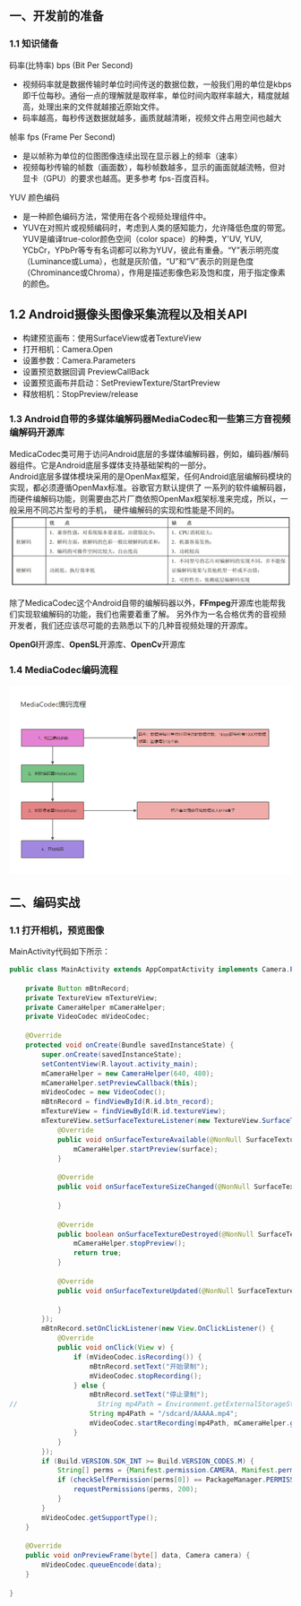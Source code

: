 ## 一、开发前的准备

### 1.1 知识储备

码率(比特率) bps (Bit Per Second)

- 视频码率就是数据传输时单位时间传送的数据位数，一般我们用的单位是kbps即千位每秒。通俗一点的理解就是取样率，单位时间内取样率越大，精度就越高，处理出来的文件就越接近原始文件。
- 码率越高，每秒传送数据就越多，画质就越清晰，视频文件占用空间也越大

帧率 fps (Frame Per Second)

- 是以帧称为单位的位图图像连续出现在显示器上的频率（速率）
- 视频每秒传输的帧数（画面数），每秒帧数越多，显示的画面就越流畅，但对显卡（GPU）的要求也越高。更多参考 fps-百度百科。

YUV 颜色编码

- 是一种颜色编码方法，常使用在各个视频处理组件中。
- YUV在对照片或视频编码时，考虑到人类的感知能力，允许降低色度的带宽。 YUV是编译true-color颜色空间（color space）的种类，Y'UV, YUV,
  YCbCr，YPbPr等专有名词都可以称为YUV，彼此有重叠。“Y”表示明亮度（Luminance或Luma），也就是灰阶值，“U”和“V”表示的则是色度（Chrominance或Chroma），作用是描述影像色彩及饱和度，用于指定像素的颜色。

## 1.2 Android摄像头图像采集流程以及相关API

- 构建预览画布：使用SurfaceView或者TextureView
- 打开相机：Camera.Open
- 设置参数：Camera.Parameters
- 设置预览数据回调 PreviewCallBack
- 设置预览画布并启动：SetPreviewTexture/StartPreview
- 释放相机：StopPreview/release

### 1.3 Android自带的多媒体编解码器MediaCodec和一些第三方音视频编解码开源库

MedicaCodec类可用于访问Android底层的多媒体编解码器，例如，编码器/解码器组件。它是Android底层多媒体支持基础架构的一部分。  
Android底层多媒体模块采用的是OpenMax框架，任何Android底层编解码模块的实现，都必须遵循OpenMax标准。谷歌官方默认提供了
一系列的软件编解码器，而硬件编解码功能，则需要由芯片厂商依照OpenMax框架标准来完成，所以，一般采用不同芯片型号的手机， 硬件编解码的实现和性能是不同的。
![软解码和硬解码的比较](picture/软解码和硬解码的比较.png)

除了MedicaCodec这个Android自带的编解码器以外，**FFmpeg**开源库也能帮我们实现软编解码的功能，我们也需要着重了解。
另外作为一名合格优秀的音视频开发者，我们还应该尽可能的去熟悉以下的几种音视频处理的开源库。

**OpenGl**开源库、**OpenSL**开源库、**OpenCv**开源库

### 1.4 MediaCodec编码流程

![MediaCodec编码流程](picture/MediaCodec编码流程.png)

## 二、编码实战

### 1.1 打开相机，预览图像

MainActivity代码如下所示：

```java
public class MainActivity extends AppCompatActivity implements Camera.PreviewCallback {

    private Button mBtnRecord;
    private TextureView mTextureView;
    private CameraHelper mCameraHelper;
    private VideoCodec mVideoCodec;

    @Override
    protected void onCreate(Bundle savedInstanceState) {
        super.onCreate(savedInstanceState);
        setContentView(R.layout.activity_main);
        mCameraHelper = new CameraHelper(640, 480);
        mCameraHelper.setPreviewCallback(this);
        mVideoCodec = new VideoCodec();
        mBtnRecord = findViewById(R.id.btn_record);
        mTextureView = findViewById(R.id.textureView);
        mTextureView.setSurfaceTextureListener(new TextureView.SurfaceTextureListener() {
            @Override
            public void onSurfaceTextureAvailable(@NonNull SurfaceTexture surface, int width, int height) {
                mCameraHelper.startPreview(surface);
            }

            @Override
            public void onSurfaceTextureSizeChanged(@NonNull SurfaceTexture surface, int width, int height) {

            }

            @Override
            public boolean onSurfaceTextureDestroyed(@NonNull SurfaceTexture surface) {
                mCameraHelper.stopPreview();
                return true;
            }

            @Override
            public void onSurfaceTextureUpdated(@NonNull SurfaceTexture surface) {

            }
        });
        mBtnRecord.setOnClickListener(new View.OnClickListener() {
            @Override
            public void onClick(View v) {
                if (mVideoCodec.isRecording()) {
                    mBtnRecord.setText("开始录制");
                    mVideoCodec.stopRecording();
                } else {
                    mBtnRecord.setText("停止录制");
//                    String mp4Path = Environment.getExternalStorageState() + File.separator + "AAAAA.mp4";
                    String mp4Path = "/sdcard/AAAAA.mp4";
                    mVideoCodec.startRecording(mp4Path, mCameraHelper.getWidth(), mCameraHelper.getHeight(), 90);
                }
            }
        });
        if (Build.VERSION.SDK_INT >= Build.VERSION_CODES.M) {
            String[] perms = {Manifest.permission.CAMERA, Manifest.permission.WRITE_EXTERNAL_STORAGE};
            if (checkSelfPermission(perms[0]) == PackageManager.PERMISSION_DENIED) {
                requestPermissions(perms, 200);
            }
        }
        mVideoCodec.getSupportType();
    }

    @Override
    public void onPreviewFrame(byte[] data, Camera camera) {
        mVideoCodec.queueEncode(data);
    }

}
```



